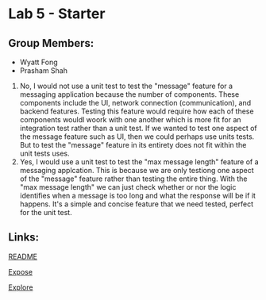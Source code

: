 # Lab 5 - Starter

## Group Members:
* Wyatt Fong
* Prasham Shah
  

1. No, I would not use a unit test to test the "message" feature for a messaging application because the number of components. These components include the UI, network connection (communication), and backend features. Testing this feature would require how each of these components wouldl woork with one another which is more fit for an integration test rather than a unit test. If we wanted to test one aspect of the message feature such as UI, then we could perhaps use units tests. But to test the "message" feature in its entirety does not fit within the unit tests uses.
2. Yes, I would use a unit test to test the "max message length" feature of a messaging applcation. This is because we are only testiong one aspect of the "message" feature rather than testing the entire thing. With the "max message length" we can just check whether or nor the logic identifies when a message is too long and what the response will be if it happens. It's a simple and concise feature that we need tested, perfect for the unit test.

## Links:
[README](https://wyatt-fong.github.io/Lab5_Starter/)

[Expose](https://wyatt-fong.github.io/Lab5_Starter/expose.html)

[Explore](https://wyatt-fong.github.io/Lab5_Starter/explore.html)
